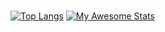 ###
[![Top Langs](https://github-readme-stats.vercel.app/api/top-langs/?username=Christofer66&layout=compact)](https://github.com/Christofer66)
[![My Awesome Stats](https://awesome-github-stats.azurewebsites.net/user-stats/Christofer66?cardType=github&theme=github-dark&Background=000000&Title=DDDDDD&Ring=DDDDDD)](https://git.io/awesome-stats-card)



<!--
**Christofer66/Christofer66** is a ✨ _special_ ✨ repository because its `README.md` (this file) appears on your GitHub profile.

Here are some ideas to get you started:

- 🔭 I’m currently working on ...
- 🌱 I’m currently learning ...
- 👯 I’m looking to collaborate on ...
- 🤔 I’m looking for help with ...
- 💬 Ask me about ...
- 📫 How to reach me: ...
- 😄 Pronouns: ...
- ⚡ Fun fact: ...
-->
